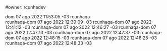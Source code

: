 #owner: rcunhadev


dom 07 ago 2022 11:53:05 -03 rcunhaqa<br>
rcunhaqa-dom 07 ago 2022 12:39:09 -03
rcunhaqa-dom 07 ago 2022 12:41:12 -03
rcunhaqa-dom 07 ago 2022 12:46:27 -03
rcunhaqa-dom 07 ago 2022 12:47:13 -03
rcunhaqa-dom 07 ago 2022 12:47:37 -03
rcunhaqa-dom 07 ago 2022 12:48:15 -03
rcunhaqa-dom 07 ago 2022 12:48:25 -03
rcunhaqa-dom 07 ago 2022 12:48:33 -03
